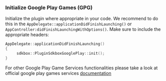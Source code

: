 

### Initialize Google Play Games (GPG)
Initialize the plugin where appropriate in your code. We recommend to do this in the `AppDelegate::applicationDidFinishLaunching()` or `AppController:didFinishLaunchingWithOptions()`. Make sure to include the appropriate headers:
```cpp
AppDelegate::applicationDidFinishLaunching()
{
     sdkbox::PluginSdkboxGooglePlay::init();
}
```

For other Google Play Game Services functionalities please take a look at official google play games services [documentation](https://developers.google.com/games/services/cpp/GettingStartedNativeClient)
